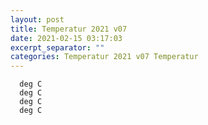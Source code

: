 ```yaml
---
layout: post
title: Temperatur 2021 v07
date: 2021-02-15 03:17:03
excerpt_separator: ""
categories: Temperatur 2021 v07 Temperatur
---
```

```
  deg C
  deg C
  deg C
  deg C
```
